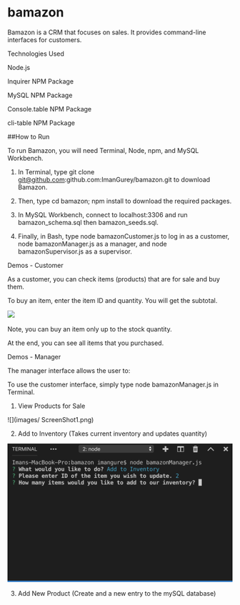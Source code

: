 # bamazon

Bamazon is a CRM that focuses on sales. It provides command-line interfaces for customers.


Technologies Used
  
Node.js

Inquirer NPM Package

MySQL NPM Package

Console.table NPM Package

cli-table   NPM Package



##How to Run

To run Bamazon, you will need Terminal, Node, npm, and MySQL Workbench.

1. In Terminal, type git clone git@github.com:github.com:ImanGurey/bamazon.git to download Bamazon.


2. Then, type cd bamazon; npm install to download the required packages.


3. In MySQL Workbench, connect to localhost:3306 and run bamazon_schema.sql then bamazon_seeds.sql.



4. Finally, in Bash, type node bamazonCustomer.js to log in as a customer, node bamazonManager.js as a manager, and node bamazonSupervisor.js as a supervisor.



Demos - Customer

As a customer, you can check items (products) that are for sale and buy them.




To buy an item, enter the item ID and quantity. You will get the subtotal.


![](images/SceenShot4.jpg)



Note, you can buy an item only up to the stock quantity.


At the end, you can see all items that you purchased.





Demos - Manager


The manager interface allows the user to:

To use the customer interface, simply type node bamazonManager.js in Terminal.




1. View Products for Sale


![](images/ ScreenShot1.png)



2. Add to Inventory (Takes current inventory and updates quantity)

![](images/ScreenShot2.png)



3. Add New Product (Create and a new entry to the mySQL database)


[](images/ScreenShot3.png)
